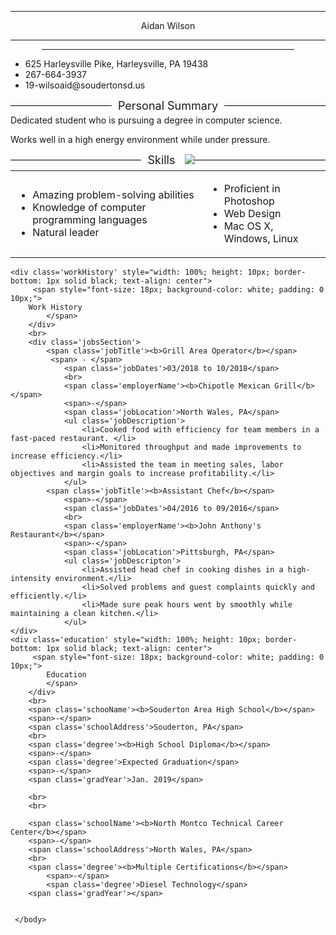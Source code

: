
<html lang='en'>
    <head>
        <meta charset='UTF-8'>
        <link rel="stylesheet" href="css/main.css">
        <title>Resume</title>
    </head>
    <body>
        <hr class='lines' id='topName'>
        <div class='name'>
            <span class='frontName' id='frontName'><center>Aidan Wilson</center></span>
        </div>
        <hr class='lines' id='bottomName1'>
        <center><hr class='lines' id='bottomName2' size='3.5' color='black' width='80%'></center>
        <div class='address'>
            <ul>
                <li class='streetAddress'>625 Harleysville Pike, Harleysville, PA 19438</li>
                <li class='number'>267-664-3937</li>
                <li class='email_address'>19-wilsoaid@soudertonsd.us</li>
            </ul>
        </div>
        <div class='personalSummary' style="width: 100%; height: 10px; border-bottom: 1px solid black; text-align: center">
         <span style="font-size: 18px; background-color: white; padding: 0 10px;">
        Personal Summary
            </span>
        </div>
        <div class='summaryContent'>
            <p>Dedicated student who is pursuing a degree in computer science.</p>
            <p>Works well in a high energy environment while under pressure.</p>
        </div>
        <div class='skills' style="width: 100%; height: 10px; border-bottom: 1px solid black; text-align: center">
         <span style="font-size: 18px; background-color: white; padding: 0 10px;">
             Skills
            </span>
            <img src='laptop.png'>
        </div>
<table class="skillsCol">
    <tbody>
        <tr>
         <td class="firstSkillCol">
             <ul>
                <li>Amazing problem-solving abilities</li>
                <li>Knowledge of computer programming languages</li>
                <li>Natural leader</li>
             </ul>
         </td>
         <td class="secondSkillCol">
             <ul>
                <li>Proficient in Photoshop</li>
                <li>Web Design</li>
                <li>Mac OS X, Windows, Linux</li>
             </ul>
         </td>
       </tr>
    </tbody>
</table>

    <div class='workHistory' style="width: 100%; height: 10px; border-bottom: 1px solid black; text-align: center">
         <span style="font-size: 18px; background-color: white; padding: 0 10px;">
        Work History
            </span>
        </div>
        <br>
        <div class='jobsSection'>
            <span class='jobTitle'><b>Grill Area Operator</b></span>
             <span> - </span>
                <span class='jobDates'>03/2018 to 10/2018</span>
                <br>
                <span class='employerName'><b>Chipotle Mexican Grill</b></span>
                <span>-</span>
                <span class='jobLocation'>North Wales, PA</span>
                <ul class='jobDescription'>
                    <li>Cooked food with efficiency for team members in a fast-paced restaurant. </li>
                    <li>Monitored throughput and made improvements to increase efficiency.</li>
                    <li>Assisted the team in meeting sales, labor objectives and margin goals to increase profitability.</li>
                </ul>
            <span class='jobTitle'><b>Assistant Chef</b></span>
                <span>-</span>
                <span class='jobDates'>04/2016 to 09/2016</span>
                <br>
                <span class='employerName'><b>John Anthony's Restaurant</b></span>
                <span>-</span>
                <span class='jobLocation'>Pittsburgh, PA</span>
                <ul class='jobDescripton'>
                    <li>Assisted head chef in cooking dishes in a high-intensity environment.</li>
                    <li>Solved problems and guest complaints quickly and efficiently.</li>
                    <li>Made sure peak hours went by smoothly while maintaining a clean kitchen.</li>
                </ul>
    </div>
    <div class='education' style="width: 100%; height: 10px; border-bottom: 1px solid black; text-align: center">
         <span style="font-size: 18px; background-color: white; padding: 0 10px;">
            Education
            </span>
        </div>
        <br>
        <span class='schooName'><b>Souderton Area High School</b></span>
        <span>-</span>
        <span class='schoolAddress'>Souderton, PA</span>
        <br>
        <span class='degree'><b>High School Diploma</b></span>
        <span>-</span>
        <span class='degree'>Expected Graduation</span>
        <span>-</span>
        <span class='gradYear'>Jan. 2019</span>

        <br>
        <br>

        <span class='schoolName'><b>North Montco Technical Career Center</b></span>
        <span>-</span>
        <span class='schoolAddress'>North Wales, PA</span>
        <br>
        <span class='degree'><b>Multiple Certifications</b></span>
            <span>-</span>
            <span class='degree'>Diesel Technology</span>
        <span class='gradYear'></span>


     </body>
</html>

